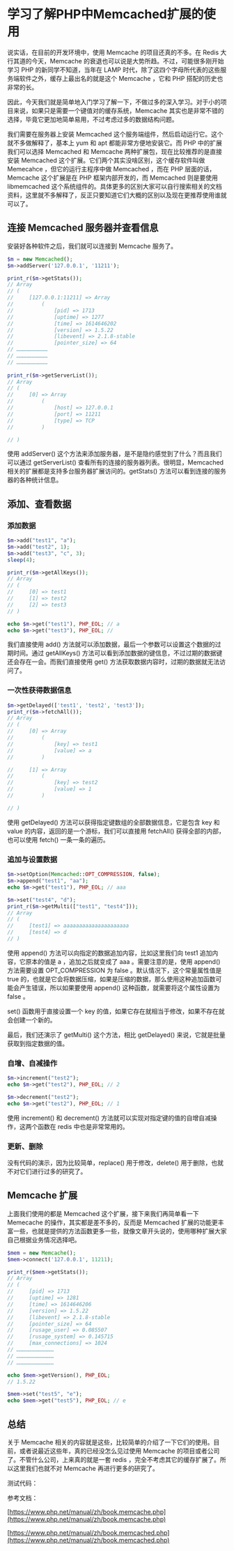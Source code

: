 # 学习了解PHP中Memcached扩展的使用

说实话，在目前的开发环境中，使用 Memcache 的项目还真的不多。在 Redis 大行其道的今天，Memcache 的衰退也可以说是大势所趋。不过，可能很多刚开始学习 PHP 的新同学不知道，当年在 LAMP 时代，除了这四个字母所代表的这些服务端软件之外，缓存上最出名的就是这个 Memcache ，它和 PHP 搭配的历史也非常的长。

因此，今天我们就是简单地入门学习了解一下，不做过多的深入学习。对于小的项目来说，如果只是需要一个键值对的缓存系统，Memcache 其实也是非常不错的选择，毕竟它更加地简单易用，不过考虑过多的数据结构问题。

我们需要在服务器上安装 Memcached 这个服务端组件，然后启动运行它。这个就不多做解释了，基本上 yum 和 apt 都能非常方便地安装它。而 PHP 中的扩展我们可以选择 Memcached 和 Memcache 两种扩展包，现在比较推荐的是直接安装 Memcached 这个扩展。它们两个其实没啥区别，这个缓存软件叫做 Memecahce ，但它的运行主程序中做 Memcached ，而在 PHP 层面的话，Memcache 这个扩展是在 PHP 框架内部开发的，而 Memcached 则是要使用 libmemcached 这个系统组件的。具体更多的区别大家可以自行搜索相关的文档资料，这里就不多解释了，反正只要知道它们大概的区别以及现在更推荐使用谁就可以了。

## 连接 Memcached 服务器并查看信息

安装好各种软件之后，我们就可以连接到 Memcache 服务了。

```php
$m = new Memcached();
$m->addServer('127.0.0.1', '11211');

print_r($m->getStats());
// Array
// (
//     [127.0.0.1:11211] => Array
//         (
//             [pid] => 1713
//             [uptime] => 1277
//             [time] => 1614646202
//             [version] => 1.5.22
//             [libevent] => 2.1.8-stable
//             [pointer_size] => 64
// …………………………
// …………………………
// …………………………
            
print_r($m->getServerList());
// Array
// (
//     [0] => Array
//         (
//             [host] => 127.0.0.1
//             [port] => 11211
//             [type] => TCP
//         )

// )
```

使用 addServer() 这个方法来添加服务器，是不是隐约感觉到了什么？而且我们可以通过 getServerList() 查看所有的连接的服务器列表。很明显，Memcached 相关的扩展都是支持多台服务器扩展访问的。getStats() 方法可以看到连接的服务器的各种统计信息。

## 添加、查看数据

### 添加数据

```php
$m->add("test1", "a");
$m->add("test2", 1);
$m->add("test3", "c", 3);
sleep(4);

print_r($m->getAllKeys());
// Array
// (
//     [0] => test1
//     [1] => test2
//     [2] => test3
// )

echo $m->get("test1"), PHP_EOL; // a
echo $m->get("test3"), PHP_EOL; // 
```

我们直接使用 add() 方法就可以添加数据，最后一个参数可以设置这个数据的过期时间。通过 getAllKeys() 方法可以看到添加数据的键信息，不过过期的数据键还会存在一会。而我们直接使用 get() 方法获取数据内容时，过期的数据就无法访问了。

### 一次性获得数据信息

```php
$m->getDelayed(['test1', 'test2', 'test3']);
print_r($m->fetchAll());
// Array
// (
//     [0] => Array
//         (
//             [key] => test1
//             [value] => a
//         )

//     [1] => Array
//         (
//             [key] => test2
//             [value] => 1
//         )

// )
```

使用 getDelayed() 方法可以获得指定键数组的全部数据信息，它是包含 key 和 value 的内容，返回的是一个游标，我们可以直接用 fetchAll() 获得全部的内部，也可以使用 fetch() 一条一条的遍历。

### 追加与设置数据

```php
$m->setOption(Memcached::OPT_COMPRESSION, false);
$m->append("test1", "aa");
echo $m->get("test1"), PHP_EOL; // aaa

$m->set("test4", "d");
print_r($m->getMulti(["test1", "test4"]));
// Array
// (
//     [test1] => aaaaaaaaaaaaaaaaaaaaa
//     [test4] => d
// )
```

使用 append() 方法可以向指定的数据追加内容，比如这里我们向 test1 追加内容，它原本的值是 a ，追加之后就变成了 aaa 。需要注意的是，使用 append() 方法需要设置 OPT_COMPRESSION 为 false 。默认情况下，这个常量属性值是 true 的，也就是它会将数据压缩，如果是压缩的数据，那么使用这种追加函数可能会产生错误，所以如果要使用 append() 这种函数，就需要将这个属性设置为 false 。

set() 函数用于直接设置一个 key 的值，如果它存在就相当于修改，如果不存在就会创建一个新的。

最后，我们还演示了 getMulti() 这个方法，相比 getDelayed() 来说，它就是批量获取到指定数据的值。

### 自增、自减操作

```php
$m->increment("test2");
echo $m->get("test2"), PHP_EOL; // 2

$m->decrement("test2");
echo $m->get("test2"), PHP_EOL; // 1
```

使用 increment() 和 decrement() 方法就可以实现对指定键的值的自增自减操作，这两个函数在 redis 中也是非常常用的。

### 更新、删除

没有代码的演示，因为比较简单，replace() 用于修改，delete() 用于删除，也就不对它们进行过多的研究了。

## Memcache 扩展

上面我们使用的都是 Memcached 这个扩展，接下来我们再简单看一下 Memecache 的操作，其实都是差不多的，反而是 Memcached 扩展的功能更丰富一些，也就是提供的方法函数更多一些，就像文章开头说的，使用哪种扩展大家自己根据业务情况选择吧。

```php
$mem = new Memcache();
$mem->connect('127.0.0.1', 11211);

print_r($mem->getStats());
// Array
// (
//     [pid] => 1713
//     [uptime] => 1281
//     [time] => 1614646206
//     [version] => 1.5.22
//     [libevent] => 2.1.8-stable
//     [pointer_size] => 64
//     [rusage_user] => 0.085507
//     [rusage_system] => 0.145715
//     [max_connections] => 1024
// ………………………………
// ………………………………
// ………………………………

echo $mem->getVersion(), PHP_EOL;
// 1.5.22

$mem->set("test5", "e");
echo $mem->get("test5"), PHP_EOL; // e
```

## 总结

关于 Memcache 相关的内容就是这些，比较简单的介绍了一下它们的使用。目前，或者说最近这些年，真的已经没怎么见过使用 Memcache 的项目或者公司了。不管什么公司，上来真的就是一套 redis ，完全不考虑其它的缓存扩展了。所以这里我们也就不对 Memcache 再进行更多的研究了。

测试代码：



参考文档：

[https://www.php.net/manual/zh/book.memcache.php](https://www.php.net/manual/zh/book.memcache.php)

[https://www.php.net/manual/zh/book.memcached.php](https://www.php.net/manual/zh/book.memcached.php)
